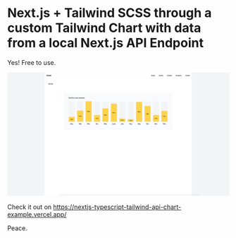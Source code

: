 # Next.js + Tailwind SCSS through a custom Tailwind Chart with data from a local Next.js API Endpoint

Yes! Free to use.

![Screenshot](https://github.com/tommyjepsen/nextjs-typescript-tailwind-api-chart-example/blob/master/screenshot.png "Screenshot")

Check it out on <https://nextjs-typescript-tailwind-api-chart-example.vercel.app/>



Peace.

